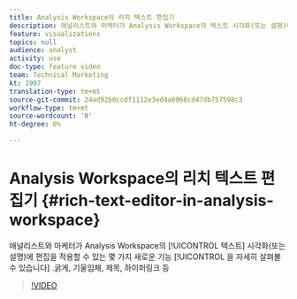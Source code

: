 ```yaml
---
title: Analysis Workspace의 리치 텍스트 편집기
description: 애널리스트와 마케터가 Analysis Workspace의 텍스트 시각화(또는 설명)에 편집 내용을 적용할 수 있는 새로운 기능(굵게, 기울임꼴, 머리글, 하이퍼링크 등)을 살펴보십시오.
feature: visualizations
topics: null
audience: analyst
activity: use
doc-type: feature video
team: Technical Marketing
kt: 1907
translation-type: tm+mt
source-git-commit: 24ad92b0ccdf1112e3ed4a0968cd47db757598c3
workflow-type: tm+mt
source-wordcount: '0'
ht-degree: 0%

---
```



# Analysis Workspace의 리치 텍스트 편집기 {#rich-text-editor-in-analysis-workspace}

애널리스트와 마케터가 Analysis Workspace의 [!UICONTROL 텍스트] 시각화(또는 설명)에 편집을 적용할 수 있는 몇 가지 새로운 기능 [!UICONTROL 을 자세히 살펴볼 수 있습니다] .굵게, 기울임체, 제목, 하이퍼링크 등

>[!VIDEO](https://video.tv.adobe.com/v/23726/?quality=12)
